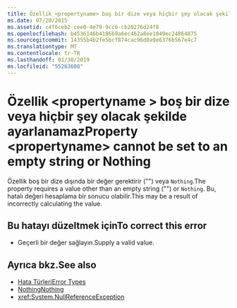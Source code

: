 ```yaml
---
title: Özellik <propertyname> boş bir dize veya hiçbir şey olacak şekilde ayarlanamaz
ms.date: 07/20/2015
ms.assetid: c4f6ceb2-cee0-4e79-9cc6-cb20276d24f8
ms.openlocfilehash: b4536146b4186b9a6ec462a8ee1049ec24864875
ms.sourcegitcommit: 14355b4b2fe5bcf874cac96d0a9e6376b567e4c7
ms.translationtype: MT
ms.contentlocale: tr-TR
ms.lasthandoff: 01/30/2019
ms.locfileid: "55263608"
---
```

# <a name="property-propertyname-cannot-be-set-to-an-empty-string-or-nothing"></a><span data-ttu-id="eba43-102">Özellik \<propertyname > boş bir dize veya hiçbir şey olacak şekilde ayarlanamaz</span><span class="sxs-lookup"><span data-stu-id="eba43-102">Property \<propertyname> cannot be set to an empty string or Nothing</span></span>
<span data-ttu-id="eba43-103">Özellik boş bir dize dışında bir değer gerektirir ("") veya `Nothing`.</span><span class="sxs-lookup"><span data-stu-id="eba43-103">The property requires a value other than an empty string ("") or `Nothing`.</span></span> <span data-ttu-id="eba43-104">Bu, hatalı değeri hesaplama bir sonucu olabilir.</span><span class="sxs-lookup"><span data-stu-id="eba43-104">This may be a result of incorrectly calculating the value.</span></span>  
  
## <a name="to-correct-this-error"></a><span data-ttu-id="eba43-105">Bu hatayı düzeltmek için</span><span class="sxs-lookup"><span data-stu-id="eba43-105">To correct this error</span></span>  
  
-   <span data-ttu-id="eba43-106">Geçerli bir değer sağlayın.</span><span class="sxs-lookup"><span data-stu-id="eba43-106">Supply a valid value.</span></span>  
  
## <a name="see-also"></a><span data-ttu-id="eba43-107">Ayrıca bkz.</span><span class="sxs-lookup"><span data-stu-id="eba43-107">See also</span></span>
- [<span data-ttu-id="eba43-108">Hata Türleri</span><span class="sxs-lookup"><span data-stu-id="eba43-108">Error Types</span></span>](../../visual-basic/programming-guide/language-features/error-types.md)
- [<span data-ttu-id="eba43-109">Nothing</span><span class="sxs-lookup"><span data-stu-id="eba43-109">Nothing</span></span>](../../visual-basic/language-reference/nothing.md)
- <xref:System.NullReferenceException>
